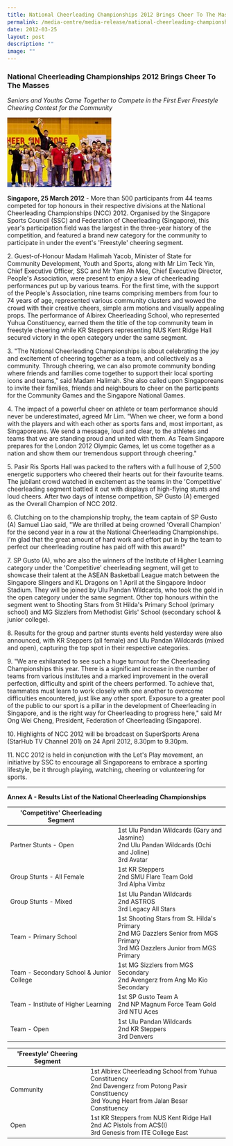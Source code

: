 ```yaml
---
title: National Cheerleading Championships 2012 Brings Cheer To The Masses
permalink: /media-centre/media-release/national-cheerleading-championships-2012-brings-cheer-to-the-masses/
date: 2012-03-25
layout: post
description: ""
image: ""
---
```

### **National Cheerleading Championships 2012 Brings Cheer To The Masses**

_Seniors and Youths Came Together to Compete in the First Ever Freestyle Cheering Contest for the Community_

![](/images/Media%20Centre/Media%20Release/2012/Mar/cheerleading.gif)

**Singapore, 25 March 2012** - More than 500 participants from 44 teams competed for top honours in their respective divisions at the National Cheerleading Championships (NCC) 2012. Organised by the Singapore Sports Council (SSC) and Federation of Cheerleading (Singapore), this year's participation field was the largest in the three-year history of the competition, and featured a brand new category for the community to participate in under the event's 'Freestyle' cheering segment.

2\. Guest-of-Honour Madam Halimah Yacob, Minister of State for Community Development, Youth and Sports, along with Mr Lim Teck Yin, Chief Executive Officer, SSC and Mr Yam Ah Mee, Chief Executive Director, People's Association, were present to enjoy a slew of cheerleading performances put up by various teams. For the first time, with the support of the People's Association, nine teams comprising members from four to 74 years of age, represented various community clusters and wowed the crowd with their creative cheers, simple arm motions and visually appealing props. The performance of Albirex Cheerleading School, who represented Yuhua Constituency, earned them the title of the top community team in freestyle cheering while KR Steppers representing NUS Kent Ridge Hall secured victory in the open category under the same segment.

3\. "The National Cheerleading Championships is about celebrating the joy and excitement of cheering together as a team, and collectively as a community. Through cheering, we can also promote community bonding where friends and families come together to support their local sporting icons and teams," said Madam Halimah. She also called upon Singaporeans to invite their families, friends and neighbours to cheer on the participants for the Community Games and the Singapore National Games.

4\. The impact of a powerful cheer on athlete or team performance should never be underestimated, agreed Mr Lim. "When we cheer, we form a bond with the players and with each other as sports fans and, most important, as Singaporeans. We send a message, loud and clear, to the athletes and teams that we are standing proud and united with them. As Team Singapore prepares for the London 2012 Olympic Games, let us come together as a nation and show them our tremendous support through cheering."

5\. Pasir Ris Sports Hall was packed to the rafters with a full house of 2,500 energetic supporters who cheered their hearts out for their favourite teams. The jubilant crowd watched in excitement as the teams in the 'Competitive' cheerleading segment battled it out with displays of high-flying stunts and loud cheers. After two days of intense competition, SP Gusto (A) emerged as the Overall Champion of NCC 2012.

6\. Clutching on to the championship trophy, the team captain of SP Gusto (A) Samuel Liao said, "We are thrilled at being crowned 'Overall Champion' for the second year in a row at the National Cheerleading Championships. I'm glad that the great amount of hard work and effort put in by the team to perfect our cheerleading routine has paid off with this award!"

7\. SP Gusto (A), who are also the winners of the Institute of Higher Learning category under the 'Competitive' cheerleading segment, will get to showcase their talent at the ASEAN Basketball League match between the Singapore Slingers and KL Dragons on 1 April at the Singapore Indoor Stadium. They will be joined by Ulu Pandan Wildcards, who took the gold in the open category under the same segment. Other top honours within the segment went to Shooting Stars from St Hilda's Primary School (primary school) and MG Sizzlers from Methodist Girls' School (secondary school & junior college).

8\. Results for the group and partner stunts events held yesterday were also announced, with KR Steppers (all female) and Ulu Pandan Wildcards (mixed and open), capturing the top spot in their respective categories.

9\. "We are exhilarated to see such a huge turnout for the Cheerleading Championships this year. There is a significant increase in the number of teams from various institutes and a marked improvement in the overall perfection, difficulty and spirit of the cheers performed. To achieve that, teammates must learn to work closely with one another to overcome difficulties encountered, just like any other sport. Exposure to a greater pool of the public to our sport is a pillar in the development of Cheerleading in Singapore, and is the right way for Cheerleading to progress here," said Mr Ong Wei Cheng, President, Federation of Cheerleading (Singapore).

10\. Highlights of NCC 2012 will be broadcast on SuperSports Arena (StarHub TV Channel 201) on 24 April 2012, 8.30pm to 9.30pm.

11\. NCC 2012 is held in conjunction with the Let's Play movement, an initiative by SSC to encourage all Singaporeans to embrace a sporting lifestyle, be it through playing, watching, cheering or volunteering for sports.

---

**Annex A - Results List of the National Cheerleading Championships**

| 'Competitive' Cheerleading Segment           |                                              |
| -------------------------------------------- | -------------------------------------------- |
| Partner Stunts - Open                        | 1st Ulu Pandan Wildcards (Gary and Jasmine) <br> 2nd  Ulu Pandan Wildcards (Ochi and Joline) <br> 3rd  Avatar |
| Group Stunts - All Female                    | 1st KR Steppers <br> 2nd SMU Flare Team Gold <br> 3rd Alpha Vimbz |
| Group Stunts - Mixed                         | 1st Ulu Pandan Wildcards <br> 2nd ASTROS <br> 3rd Legacy All Stars |
| Team - Primary School                        | 1st Shooting Stars from St. Hilda's Primary <br> 2nd MG Dazzlers Senior from MGS Primary <br> 3rd MG Dazzlers Junior from MGS Primary |
| Team - Secondary School & Junior College     | 1st MG Sizzlers from MGS Secondary <br> 2nd Avengerz from Ang Mo Kio Secondary |
| Team - Institute of Higher Learning          | 1st SP Gusto Team A <br> 2nd NP Magnum Force Team Gold <br> 3rd NTU Aces |
| Team - Open                                  | 1st Ulu Pandan Wildcards <br> 2nd KR Steppers <br> 3rd Denvers |

| 'Freestyle' Cheering Segment                 |                                              |
| -------------------------------------------- | -------------------------------------------- |
| Community                                    | 1st Albirex Cheerleading School from Yuhua Constituency <br> 2nd Davengerz from Potong Pasir Constituency <br> 3rd Young Heart from Jalan Besar Constituency |
| Open                                         | 1st KR Steppers from NUS Kent Ridge Hall <br> 2nd AC Pistols from ACS(I) <br> 3rd Genesis from ITE College East |
